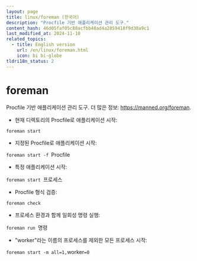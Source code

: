 ```yaml
---
layout: page
title: linux/foreman (한국어)
description: "Procfile 기반 애플리케이션 관리 도구."
content_hash: 46d05faf05c88acfbb48ad4a2859418f9d38a9c1
last_modified_at: 2024-11-10
related_topics:
  - title: English version
    url: /en/linux/foreman.html
    icon: bi bi-globe
tldri18n_status: 2
---
```

# foreman

Procfile 기반 애플리케이션 관리 도구.
더 많은 정보: <https://manned.org/foreman>.

- 현재 디렉토리의 Procfile로 애플리케이션 시작:

`foreman start`

- 지정된 Procfile로 애플리케이션 시작:

`foreman start -f `<span class="tldr-var badge badge-pill bg-dark-lm bg-white-dm text-white-lm text-dark-dm font-weight-bold">Procfile</span>

- 특정 애플리케이션 시작:

`foreman start `<span class="tldr-var badge badge-pill bg-dark-lm bg-white-dm text-white-lm text-dark-dm font-weight-bold">프로세스</span>

- Procfile 형식 검증:

`foreman check`

- 프로세스 환경과 함께 일회성 명령 실행:

`foreman run `<span class="tldr-var badge badge-pill bg-dark-lm bg-white-dm text-white-lm text-dark-dm font-weight-bold">명령</span>

- "worker"라는 이름의 프로세스를 제외한 모든 프로세스 시작:

`foreman start -m all=1,`<span class="tldr-var badge badge-pill bg-dark-lm bg-white-dm text-white-lm text-dark-dm font-weight-bold">worker</span>`=0`
